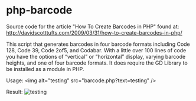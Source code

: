 php-barcode
===========

Source code for the article "How To Create Barcodes in PHP" found at: 
http://davidscotttufts.com/2009/03/31/how-to-create-barcodes-in-php/

This script that generates barcodes in four barcode formats including
Code 128, Code 39, Code 2of5, and Codabar. With a little over 100 lines
of code you have the options of “vertical” or “horizontal” display,
varying barcode heights, and one of four barcode formats. It does require
the GD Library to be installed as a module in PHP.

Usage:
&lt;img alt="testing" src="barcode.php?text=testing" /&gt;

Result:
<img alt="testing" src="http://davidscotttufts.com/code/barcode.php?text=testing" />
